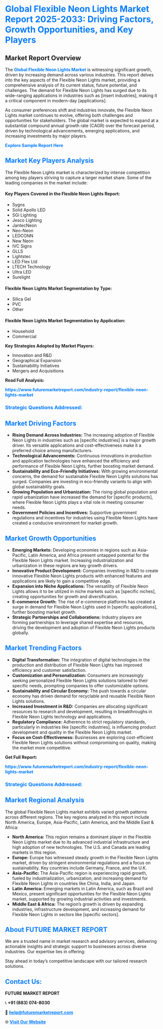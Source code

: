 <h1 style="color: #007BFF;">Global Flexible Neon Lights Market Report 2025-2033: Driving Factors, Growth Opportunities, and Key Players</h1>

<section id="overview">
<h2>Market Report Overview</h2>
<p>The <a href="https://www.futuremarketreport.com/industry-report/flexible-neon-lights-market" style="color: #007BFF; text-decoration: none;"><strong>Global Flexible Neon Lights Market</strong></a> is witnessing significant growth, driven by increasing demand across various industries. This report delves into the key aspects of the Flexible Neon Lights market, providing a comprehensive analysis of its current status, future potential, and challenges. The demand for Flexible Neon Lights has surged due to its wide-ranging applications in industries such as [insert industries], making it a critical component in modern-day [applications].</p>
<p>As consumer preferences shift and industries innovate, the Flexible Neon Lights market continues to evolve, offering both challenges and opportunities for stakeholders. The global market is expected to expand at a substantial compound annual growth rate (CAGR) over the forecast period, driven by technological advancements, emerging applications, and increasing investments by major players.</p>
</section>

<section id="overview">
<p><a href="https://www.futuremarketreport.com/request-sample/reportId=76711" style="color: #007BFF; text-decoration: none;"><strong>Explore Sample Report Here</strong></a></p>
</section>

<section id="key-players">
<h2 style="color: #007BFF;">Market Key Players Analysis</h2>
<p>The Flexible Neon Lights market is characterized by intense competition among key players striving to capture a larger market share. Some of the leading companies in the market include:</p>
<h4>Key Players Covered in the Flexible Neon Lights Report:</h4>
<ul><li>Sygns</li><li>Solid Apollo LED</li><li>SGi Lighting</li><li>Jesco Lighting</li><li>JantecNeon</li><li>Neo-Neon</li><li>LEDCONN</li><li>New Neon</li><li>IVC Signs</li><li>GLLS</li><li>Lightstec</li><li>LED Flex Ltd</li><li>LTECH Technology</li><li>Ultra LED</li><li>Surelight</li></ul>
<h4>Flexible Neon Lights Market Segmentation by Type:</h4>
<ul><li>Silica Gel</li><li>PVC</li><li>Other</li></ul>

<h4>Flexible Neon Lights Market Segmentation by Application:</h4>
<ul><li>Household</li><li>Commercial</li></ul>
<p><strong>Key Strategies Adopted by Market Players:</strong></p>
<ul>
<li>Innovation and R&D</li>
<li>Geographical Expansion</li>
<li>Sustainability Initiatives</li>
<li>Mergers and Acquisitions</li>
</ul>
</section>

<section>
<p><strong>Read Full Analysis: </strong></p><a href="https://www.futuremarketreport.com/industry-report/flexible-neon-lights-market" style="color: #007BFF; text-decoration: none;"><strong>https://www.futuremarketreport.com/industry-report/flexible-neon-lights-market</strong></a>
<h3 style="color: #007BFF;">Strategic Questions Addressed:</h3>
</section>

<section id="driving-factors">
<h2 style="color: #007BFF;">Market Driving Factors</h2>
<ul>
<li><strong>Rising Demand Across Industries:</strong> The increasing adoption of Flexible Neon Lights in industries such as [specific industries] is a major growth driver. Its versatile applications and cost-effectiveness make it a preferred choice among manufacturers.</li>
<li><strong>Technological Advancements:</strong> Continuous innovations in production and application technologies have enhanced the efficiency and performance of Flexible Neon Lights, further boosting market demand.</li>
<li><strong>Sustainability and Eco-Friendly Initiatives:</strong> With growing environmental concerns, the demand for sustainable Flexible Neon Lights solutions has surged. Companies are investing in eco-friendly variants to align with global sustainability goals.</li>
<li><strong>Growing Population and Urbanization:</strong> The rising global population and rapid urbanization have increased the demand for [specific products], where Flexible Neon Lights plays a vital role in meeting consumer needs.</li>
<li><strong>Government Policies and Incentives:</strong> Supportive government regulations and incentives for industries using Flexible Neon Lights have created a conducive environment for market growth.</li>
</ul>
</section>

<section id="growth-opportunities">
<h2 style="color: #007BFF;">Market Growth Opportunities</h2>
<ul>
<li><strong>Emerging Markets:</strong> Developing economies in regions such as Asia-Pacific, Latin America, and Africa present untapped potential for the Flexible Neon Lights market. Increasing industrialization and urbanization in these regions are key growth drivers.</li>
<li><strong>Innovative Product Development:</strong> Companies investing in R&D to create innovative Flexible Neon Lights products with enhanced features and applications are likely to gain a competitive edge.</li>
<li><strong>Expansion into Niche Applications:</strong> The versatility of Flexible Neon Lights allows it to be utilized in niche markets such as [specific niches], creating opportunities for growth and diversification.</li>
<li><strong>E-commerce Growth:</strong> The rise of e-commerce platforms has created a surge in demand for Flexible Neon Lights used in [specific applications], further boosting market growth.</li>
<li><strong>Strategic Partnerships and Collaborations:</strong> Industry players are forming partnerships to leverage shared expertise and resources, driving the development and adoption of Flexible Neon Lights products globally.</li>
</ul>
</section>

<section id="trending-factors">
<h2 style="color: #007BFF;">Market Trending Factors</h2>
<ul>
<li><strong>Digital Transformation:</strong> The integration of digital technologies in the production and distribution of Flexible Neon Lights has improved efficiency and customer satisfaction.</li>
<li><strong>Customization and Personalization:</strong> Consumers are increasingly seeking personalized Flexible Neon Lights solutions tailored to their specific needs, prompting companies to offer customizable options.</li>
<li><strong>Sustainability and Circular Economy:</strong> The push towards a circular economy has driven demand for recyclable and reusable Flexible Neon Lights solutions.</li>
<li><strong>Increased Investment in R&D:</strong> Companies are allocating significant resources to research and development, resulting in breakthroughs in Flexible Neon Lights technology and applications.</li>
<li><strong>Regulatory Compliance:</strong> Adherence to strict regulatory standards, particularly in industries like [specific industries], is influencing product development and quality in the Flexible Neon Lights market.</li>
<li><strong>Focus on Cost-Effectiveness:</strong> Businesses are exploring cost-efficient Flexible Neon Lights solutions without compromising on quality, making the market more competitive.</li>
</ul>
</section>

<section>
<p><strong>Get Full Report: </strong></p><a href="https://www.futuremarketreport.com/industry-report/flexible-neon-lights-market" style="color: #007BFF; text-decoration: none;"><strong>https://www.futuremarketreport.com/industry-report/flexible-neon-lights-market</strong></a>
<h3 style="color: #007BFF;">Strategic Questions Addressed:</h3>
</section>


<section id="regional-analysis">
<h2 style="color: #007BFF;">Market Regional Analysis</h2>
<p>The global Flexible Neon Lights market exhibits varied growth patterns across different regions. The key regions analyzed in this report include North America, Europe, Asia-Pacific, Latin America, and the Middle East & Africa:</p>
<ul>
<li><strong>North America:</strong> This region remains a dominant player in the Flexible Neon Lights market due to its advanced industrial infrastructure and high adoption of new technologies. The U.S. and Canada are leading markets in this region.</li>
<li><strong>Europe:</strong> Europe has witnessed steady growth in the Flexible Neon Lights market, driven by stringent environmental regulations and a focus on sustainability. Key countries include Germany, France, and the U.K.</li>
<li><strong>Asia-Pacific:</strong> The Asia-Pacific region is experiencing rapid growth, fueled by industrialization, urbanization, and increasing demand for Flexible Neon Lights in countries like China, India, and Japan.</li>
<li><strong>Latin America:</strong> Emerging markets in Latin America, such as Brazil and Mexico, present significant opportunities for the Flexible Neon Lights market, supported by growing industrial activities and investments.</li>
<li><strong>Middle East & Africa:</strong> The region’s growth is driven by expanding industries, infrastructure development, and increasing demand for Flexible Neon Lights in sectors like [specific sectors].</li>
</ul>
</section>

<footer>
<h2 style="color: #007BFF;">About FUTURE MARKET REPORT</h2>
<p>We are a trusted name in market research and advisory services, delivering actionable insights and strategic support to businesses across diverse industries. Our expertise lies in offering:</p>

<p>Stay ahead in today’s competitive landscape with our tailored research solutions.</p>

<h2 style="color: #007BFF;">Contact Us:</h2>
<p><strong>FUTURE MARKET REPORT</strong></p>
<p>📞 <strong>+91 (883) 074-8030</strong></p>
<p>📧 <strong><a href="mailto:help@futuremarketreport.com" style="color: #007BFF;">help@futuremarketreport.com</a></strong></p>
<p>🌐 <strong><a href="https://www.futuremarketreport.com/" style="color: #007BFF;">Visit Our Website</a></strong></p>
</footer>